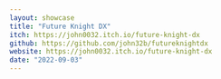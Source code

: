 ```yaml
---
layout: showcase
title: "Future Knight DX"
itch: https://john0032.itch.io/future-knight-dx
github: https://github.com/john32b/futureknightdx
website: https://john0032.itch.io/future-knight-dx
date: "2022-09-03"
---
```

